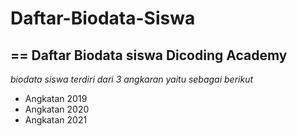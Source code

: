 # Daftar-Biodata-Siswa
==
Daftar Biodata siswa Dicoding Academy
--
*biodata siswa terdiri dari 3 angkaran yaitu sebagai berikut*
- Angkatan 2019
- Angkatan 2020
- Angkatan 2021
